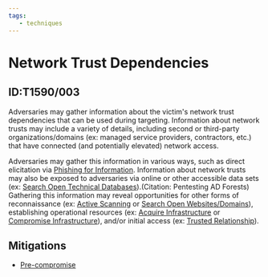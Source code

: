 ```yaml
---
tags:
   - techniques
---
```

# Network Trust Dependencies
## ID:T1590/003
Adversaries may gather information about the victim's network trust dependencies that can be used during targeting. Information about network trusts may include a variety of details, including second or third-party organizations/domains (ex: managed service providers, contractors, etc.) that have connected (and potentially elevated) network access.

Adversaries may gather this information in various ways, such as direct elicitation via [Phishing for Information](/mitre/techniques/T1598). Information about network trusts may also be exposed to adversaries via online or other accessible data sets (ex: [Search Open Technical Databases](/mitre/techniques/T1596)).(Citation: Pentesting AD Forests) Gathering this information may reveal opportunities for other forms of reconnaissance (ex: [Active Scanning](/mitre/techniques/T1595) or [Search Open Websites/Domains](/mitre/techniques/T1593)), establishing operational resources (ex: [Acquire Infrastructure](/mitre/techniques/T1583) or [Compromise Infrastructure](/mitre/techniques/T1584)), and/or initial access (ex: [Trusted Relationship](/mitre/techniques/T1199)).
## Mitigations
* [Pre-compromise](mitigations/M1056)
